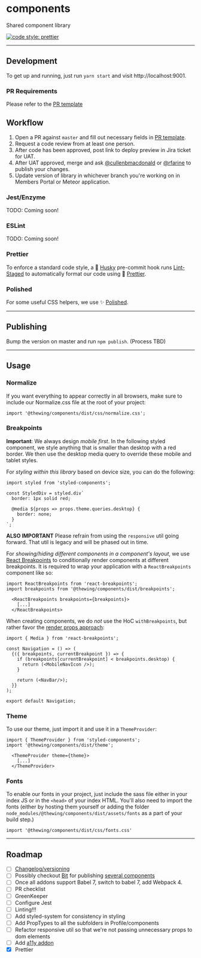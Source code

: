 # components

Shared component library

[![code style: prettier](https://img.shields.io/badge/code_style-prettier-ff69b4.svg?style=flat-square)](https://github.com/prettier/prettier)

---

## Development

To get up and running, just run `yarn start` and visit http://localhost:9001.

### PR Requirements

Please refer to the [PR template](pull_request_template.md)

## Workflow

1. Open a PR against `master` and fill out necessary fields in [PR template](pull_request_template.md).
2. Request a code review from at least one person.
3. After code has been approved, post link to deploy preview in Jira ticket for UAT.
4. After UAT approved, merge and ask [@cullenbmacdonald](https://github.com/cullenbmacdonald) or [@rfarine](https://github.com/rfarine) to publish your changes.
5. Update version of library in whichever branch you're working on in Members Portal or Meteor application.

### Jest/Enzyme

TODO: Coming soon!

### ESLint

TODO: Coming soon!

### Prettier

To enforce a standard code style, a 🐶 [Husky](https://github.com/typicode/husky) pre-commit hook runs [Lint-Staged](https://github.com/okonet/lint-staged) to automatically format our code using 💅 [Prettier](https://prettier.io/docs/en/index.html).

### Polished

For some useful CSS helpers, we use ✨ [Polished](https://polished.js.org/docs).

---

## Publishing

Bump the version on master and run `npm publish`. (Process TBD)

---

## Usage

### Normalize

If you want everything to appear correctly in all browsers, make sure to include our Normalize.css file at the root of your project:

```
import '@thewing/components/dist/css/normalize.css';
```

### Breakpoints

**Important**: We always design _mobile first_. In the following styled component, we style anything that is smaller than desktop with a red border. We then use the desktop media query to override these mobile and tablet styles.

For _styling within this library_ based on device size, you can do the following:

```
import styled from 'styled-components';

const StyledDiv = styled.div`
  border: 1px solid red;

  @media ${props => props.theme.queries.desktop} {
    border: none;
  }
`;
```

**ALSO IMPORTANT** Please refrain from using the `responsive` util going forward. That util is legacy and will be phased out in time.

For _showing/hiding different components in a component's layout_, we use [React Breakpoints](https://github.com/ehellman/react-breakpoints) to conditionally render components at different breakpoints. It is required to wrap your application with a `ReactBreakpoints` component like so:

```
import ReactBreakpoints from 'react-breakpoints';
import breakpoints from '@thewing/components/dist/breakpoints';

  <ReactBreakpoints breakpoints={breakpoints}>
    [...]
  </ReactBreakpoints>
```

When creating components, we do _not_ use the HoC `withBreakpoints`, but rather favor the [render props approach](https://github.com/ehellman/react-breakpoints#render-props):

```
import { Media } from 'react-breakpoints';

const Navigation = () => (
  {({ breakpoints, currentBreakpoint }) => {
    if (breakpoints[currentBreakpoint] < breakpoints.desktop) {
      return (<MobileNavIcon />);
    }

    return (<NavBar/>);
  }}
);

export default Navigation;
```

### Theme

To use our theme, just import it and use it in a `ThemeProvider`:

```
import { ThemeProvider } from 'styled-components';
import '@thewing/components/dist/theme';

  <ThemeProvider theme={theme}>
    [...]
  </ThemeProvider>
```

### Fonts

To enable our fonts in your project, just include the sass file either in your index JS or in the `<head>` of your index HTML. You'll also need to import the fonts (either by hosting them yourself or adding the folder `node_modules/@thewing/components/dist/assets/fonts` as a part of your build step.)

`import '@thewing/components/dist/css/fonts.css'`

---

## Roadmap

- [ ] [Changelog/versioning](https://github.com/conventional-changelog/standard-version)
- [ ] Possibly checkout [Bit](https://bitsrc.io/features) for publishing [several components](https://blog.bitsrc.io/building-a-shared-ui-component-library-350b297a53a8)
- [ ] Once all addons support Babel 7, switch to babel 7, add Webpack 4.
- [ ] PR checklist
- [ ] GreenKeeper
- [ ] Configure Jest
- [ ] Linting!!!
- [ ] Add styled-system for consistency in styling
- [ ] Add PropTypes to all the subfolders in Profile/components
- [ ] Refactor responsive util so that we're not passing unnecessary props to dom elements
- [ ] Add [a11y addon](https://github.com/storybooks/storybook/tree/master/addons/a11y)
- [x] Prettier
